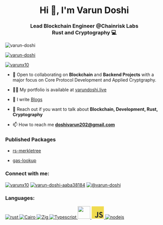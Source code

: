 <h1 align="center">Hi 👋, I'm Varun Doshi</h1>
<h3 align="center">Lead Blockchain Engineer @Chainrisk Labs <br> Rust and Cryptography 💻<br></h3>



<p align="left"> <img src="https://komarev.com/ghpvc/?username=varun-doshi&label=Profile%20views&color=0e75b6&style=flat" alt="varun-doshi" /> </p>

<p align="left"> <a href="https://github.com/ryo-ma/github-profile-trophy"><img src="https://github-profile-trophy.vercel.app/?username=varun-doshi" alt="varun-doshi" /></a> </p>

<p align="left"> <a href="https://twitter.com/varunx10" target="blank"><img src="https://img.shields.io/twitter/follow/varunx10?logo=twitter&style=for-the-badge" alt="varunx10" /></a> </p>

- 👯 Open to collaborating on **Blockchain** and  **Backend Projects** with a major focus on Core Protocol Development and Applied Cryptgraphy.

- 👨‍💻 My portfolio is available at [varundoshi.live](https://varun-doshi.vercel.app/)

- 📝 I write [Blogs](https://medium.com/@varun-doshi)

- 💬 Reach out if you want to talk about **Blockchain, Development, Rust, Cryptography**

- 📫 How to reach me **doshivarun202@gmail.com**

<h3>Published Packages</h3>

- [rs-merkletree](https://crates.io/crates/rs-merkletree/0.1.0)

- [gas-lookup](https://crates.io/crates/gas-lookup)

<h3 align="left">Connect with me:</h3>
<p align="left">
<a href="https://twitter.com/varunx10" target="blank"><img align="center" src="https://raw.githubusercontent.com/rahuldkjain/github-profile-readme-generator/master/src/images/icons/Social/twitter.svg" alt="varunx10" height="30" width="40" /></a>
<a href="https://linkedin.com/in/varun-doshi-aaba38184" target="blank"><img align="center" src="https://raw.githubusercontent.com/rahuldkjain/github-profile-readme-generator/master/src/images/icons/Social/linked-in-alt.svg" alt="varun-doshi-aaba38184" height="30" width="40" /></a>
<a href="https://medium.com/@varun-doshi" target="blank"><img align="center" src="https://raw.githubusercontent.com/rahuldkjain/github-profile-readme-generator/master/src/images/icons/Social/medium.svg" alt="@varun-doshi" height="30" width="40" /></a>
</p>

<h3 align="left">Languages:</h3>

<a href="https://www.rust-lang.org/" target="_blank" rel="noreferrer"> <img src="https://www.rust-lang.org/logos/rust-logo-256x256.png" alt="rust" width="40" height="40"/> </a>
<a href="https://www.cairo-lang.org/" target="_blank" rel="noreferrer"> <img src="https://www.cairo-lang.org/wp-content/uploads/2024/03/Cairo-logo.png" alt="Cairo" width="40" height="40"/> </a>
<a href="https://ziglang.org" target="_blank" rel="noreferrer"> <img src="https://avatars.githubusercontent.com/u/27973237?v=4" alt="Zig" width="40" height="40"/> </a>
<a href="https://www.typescriptlang.org/" target="_blank" rel="noreferrer"> <img src="https://cdn-icons-png.flaticon.com/256/919/919832.png" alt="Typescript" width="40" height="40"/> </a>
<a href="https://soliditylang.org/" target="_blank" rel="noreferrer"> <img src="https://encrypted-tbn0.gstatic.com/images?q=tbn:ANd9GcQMmlQ_FFVgmbbAGdi7MW4L1_KEY7MvyXExpw&s" width="40" height="40"/> </a>
<a href="https://developer.mozilla.org/en-US/docs/Web/JavaScript" target="_blank" rel="noreferrer"> <img src="https://raw.githubusercontent.com/devicons/devicon/master/icons/javascript/javascript-original.svg" alt="javascript" width="40" height="40"/> </a>
<a href="https://nodejs.org" target="_blank" rel="noreferrer"> <img src="https://user-images.githubusercontent.com/23409167/225079105-8d0aa2ea-1db0-4905-a101-ef1d20e3d420.png" alt="nodejs" width="40" height="40"/> </a>


<!---
<a href="https://reactjs.org/" target="_blank" rel="noreferrer"> <img src="https://raw.githubusercontent.com/devicons/devicon/master/icons/react/react-original-wordmark.svg" alt="react" width="40" height="40"/> </a>

 <a href="https://git-scm.com/" target="_blank" rel="noreferrer"> <img src="https://www.vectorlogo.zone/logos/git-scm/git-scm-icon.svg" alt="git" width="40" height="40"/> </a>
-->


<!--
<p>&nbsp;<img align="center" src="https://github-readme-stats.vercel.app/api?username=varun-doshi&show_icons=true&theme=radical&include_all_commits=true&locale=en" alt="varun-doshi" /></p>
-->
